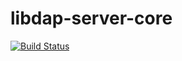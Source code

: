 # libdap-server-core

[![Build Status](https://travis-ci.com/kelvinblockchain/libdap-server-core.svg?branch=master)](https://travis-ci.com/kelvinblockchain/libdap-server-core)
